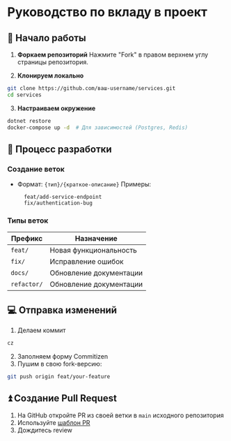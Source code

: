 # Руководство по вкладу в проект

## 🚀 Начало работы

1. **Форкаем репозиторий**
   Нажмите "Fork" в правом верхнем углу страницы репозитория.

2. **Клонируем локально**

```bash
git clone https://github.com/ваш-username/services.git
cd services
```

3. **Настраиваем окружение**

```bash
dotnet restore
docker-compose up -d  # Для зависимостей (Postgres, Redis)
```

## 🔧 Процесс разработки

### Создание веток

- Формат: `{тип}/{краткое-описание}`
  Примеры:

  ```plaintext
    feat/add-service-endpoint
    fix/authentication-bug
  ```

### Типы веток

| Префикс     | Назначение              |
| ----------- | ----------------------- |
| `feat/`     | Новая функциональность  |
| `fix/`      | Исправление ошибок      |
| `docs/`     | Обновление документации |
| `refactor/` | Обновление документации |

## 💻 Отправка изменений

1. Делаем коммит

```bash
cz
```

2. Заполняем форму Commitizen
3. Пушим в свою fork-версию:

```bash
git push origin feat/your-feature
```

## ⏫ Создание Pull Request

1. На GitHub откройте PR из своей ветки в `main` исходного репозитория
2. Используйте [шаблон PR](../.github/pull_request_template.md)
3. Дождитесь review
